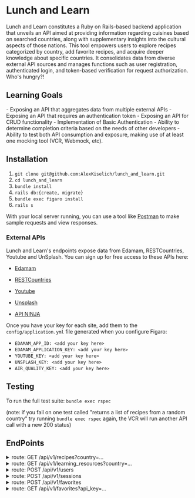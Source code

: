 <h1>Lunch and Learn</h1>

Lunch and Learn constitutes a Ruby on Rails-based backend application that unveils an API aimed at providing information regarding cuisines based on searched countries, along with supplementary insights into the cultural aspects of those nations. This tool empowers users to explore recipes categorized by country, add favorite recipes, and acquire deeper knowledge about specific countries. It consolidates data from diverse external API sources and manages functions such as user registration, authenticated login, and token-based verification for request authorization. Who's hungry?!

<h2>Learning Goals</h2>
- Exposing an API that aggregates data from multiple external APIs
- Exposing an API that requires an authentication token
- Exposing an API for CRUD functionality
- Implementation of Basic Authentication
- Ability to determine completion criteria based on the needs of other developers
- Ability to test both API consumption and exposure, making use of at least one mocking tool (VCR, Webmock, etc).

<h2>Installation</h2>

1. `git clone git@github.com:AlexKiselich/lunch_and_learn.git`
1. `cd lunch_and_learn`
1. `bundle install`
1. `rails db:{create, migrate}`
1. `bundle exec figaro install`
1. `rails s`

With your local server running, you can use a tool like [Postman](https://www.postman.com/) to make sample requests and view responses.

<h3>External APIs</h3>
Lunch and Learn's endpoints expose data from Edamam, RESTCountries, Youtube and UnSplash. You can sign up for free access to these APIs here:

  - [Edamam](https://developer.edamam.com/edamam-recipe-api)

  - [RESTCountries](https://restcountries.com/#api-endpoints-v3-all)

  - [Youtube](https://developers.google.com/youtube/v3/getting-started)

  - [Unsplash](https://unsplash.com/developers)

  - [API NINJA](https://api-ninjas.com/api/airquality)

Once you have your key for each site, add them to the `config/application.yml` file generated when you configure Figaro:

 - `EDAMAM_APP_ID: <add your key here>`
 - `EDAMAM_APPLICATION_KEY: <add your key here>`
 - `YOUTUBE_KEY: <add your key here>`
 - `UNSPLASH_KEY: <add your key here>`
 - `AIR_QUALITY_KEY: <add your key here>`

<h2>Testing</h2>

To run the full test suite: `bundle exec rspec`

(note: if you fail on one test called "returns a list of recipes from a random country" try running `bundle exec rspec` again, the VCR will run another API call with a new 200 status)

<h2>EndPoints</h2>
<details>
<summary>route: GET /api/v1/recipes?country=...</summary>
Get Recipes For A Particular Country -- searching for cuisines by country. Example data:

    {
    "data": [
        {
            "id": null,
            "type": "recipe",
            "attributes": {
                "title": "Andy Ricker's Naam Cheuam Naam Taan Piip (Palm Sugar Simple Syrup)",
                "url": "https://www.seriouseats.com/recipes/2013/11/andy-rickers-naam-cheuam-naam-taan-piip-palm-sugar-simple-syrup.html",
                "country": "thailand",
                "image": "https://edamam-product-images.s3.amazonaws.com..."
            }
        },
        {etc...},
      ]
    }

If the country parameter is either an empty string, or a value that doesn’t return any recipes, return an empty array:

    {
      "data": []
    }

</details>

<details>
<summary>route: GET /api/v1/learning_resources?country=...</summary>
Get Learning Resources for a Particular Country -- include videos about that country's culture and images. Example data:

    {
    "data": {
        "id": null,
        "type": "learning_resource",
        "attributes": {
            "country": "laos",
            "video": {
                "title": "A Super Quick History of Laos",
                "youtube_video_id": "uw8hjVqxMXw"
            },
            "images": [
                {
                    "alt_tag": "standing statue and temples",
                    "url": "https://images.unsplash.com/photo-1528181304..."
                },
                {etc...},
              ]
        }
      }
    }

If no videos or images are found, those keys should point to an empty object:

    {
      "data": {
          "id": null,
          "type": "learning_resource",
          "attributes": {
              "country": "laos",
              "video": {},
              "images": []
          }
      }
    }

</details>

<details>
<summary>route: POST /api/v1/users </summary>
User Registration. Example data:

Example Request:

    POST /api/v1/users
    Content-Type: application/json
    Accept: application/json

    {
      "name": "Odell",
      "email": "goodboy@ruffruff.com",
      "password": "treats4lyf",
      "password_confirmation": "treats4lyf"
    }

Example Response:

    {
      "data": {
        "type": "user",
        "id": "1",
        "attributes": {
          "name": "Odell",
          "email": "goodboy@ruffruff.com",
          "api_key": "jgn983hy48thw9begh98h4539h4"
        }
      }
    }



</details>

<details>
<summary>route: POST /api/v1/sessions </summary>
Log In USer. Example data:

Example Request:

    POST /api/v1/sessions
    Content-Type: application/json
    Accept: application/json

    {
      "email": "goodboy@ruffruff.com",
      "password": "treats4lyf"
    }

Example Response:

    {
      "data": {
        "type": "user",
        "id": "1",
        "attributes": {
          "name": "Odell",
          "email": "goodboy@ruffruff.com",
          "api_key": "jgn983hy48thw9begh98h4539h4"
        }
      }
    }


</details>

<details>
<summary>route: POST /api/v1/favorites </summary>
Add Favorites Functionality to add recipes to a favorited list for a particular user can be done with the following request. Example data:

Example Request:

    POST /api/v1/favorites
    Content-Type: application/json
    Accept: application/json

    {
        "api_key": "jgn983hy48thw9begh98h4539h4",
        "country": "thailand",
        "recipe_link": "https://www.tastingtable.com/.....",
        "recipe_title": "Crab Fried Rice (Khaao Pad Bpu)"
    }

Example Response:

    {
        "success": "Favorite added successfully"
    }

</details>

<details>
<summary>route: GET /api/v1/favorites?api_key=... </summary>
Get a User’s Favorites -- ability for a user to see all their favorite recipes. Example data:

Response:

    {
      "data": [
        {
            "id": "1",
            "type": "favorite",
            "attributes": {
                "recipe_title": "Recipe: Egyptian Tomato Soup",
                "recipe_link": "http://www.thekitchn.com/recipe-egyptian-tomato-soup-weeknight....",
                "country": "egypt",
                "created_at": "2022-11-02T02:17:54.111Z"
            }
        },
        {
            "id": "2",
            "type": "favorite",
            "attributes": {
                "recipe_title": "Crab Fried Rice (Khaao Pad Bpu)",
                "recipe_link": "https://www.tastingtable.com/.....",
                "country": "thailand",
                "created_at": "2022-11-07T03:44:08.917Z"
            }
        }
      ]
    }

</details>

